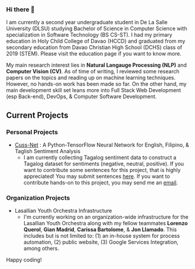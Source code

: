 ### Hi there 👋

I am currently a second year undergraduate student in De La Salle University (DLSU) studying Bachelor of Science in Computer Science with specialization in Software Technology (BS CS-ST). I had my primary education in Holy Child College of Davao (HCCD) and graduated from my secondary education from Davao Christian High School (DCHS) class of 2019 (STEM). Please visit the education page if you want to know more.

My main research interest lies in **Natural Langauge Processing (NLP)** and **Computer Vision (CV)**. As of time of writing, I reviewed some research papers on the topics and reading up on machine learning techniques. However, no hands-on work has been made so far. On the other hand, my main development skill set leans more into Full Stack Web Development (esp Back-end), DevOps, & Computer Software Development.

## Current Projects

### Personal Projects
- [Cuss-Net](https://github.com/AdrielAmoguis/Cuss-Net) : A Python-TensorFlow Neural Network for English, Filipino, & Taglish Sentiment Analysis
    - I am currently collecting Tagalog sentiment data to construct a Tagalog dataset for sentiments (negative, neutral, positive). If you want to contribute some sentences for this project, that is highly appreciated! You may submit sentences [here](https://forms.gle/XrDCEFSLVYdCFUjH6). If you want to contribute hands-on to this project, you may send me an [email](mailto:adriel@adrielamoguis.com).

### Organization Projects
- Lasallian Youth Orchestra Infrastructure
  - I'm currently working on an organization-wide infrastructure for the Lasallian Youth Orchestra along with my fellow teammates **Lorenzo Querol**, **Gian Madrid**, **Carissa Bartolome**, & **Jon Llamado**. This includes but is not limited to: (1) an in-house system for process automation, (2) public website, (3) Google Services Integration, among others.

Happy coding!
